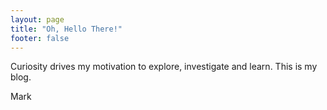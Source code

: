 ```yaml
---
layout: page
title: "Oh, Hello There!"
footer: false
---
```


Curiosity drives my motivation to explore, investigate and learn.
This is my blog.

Mark